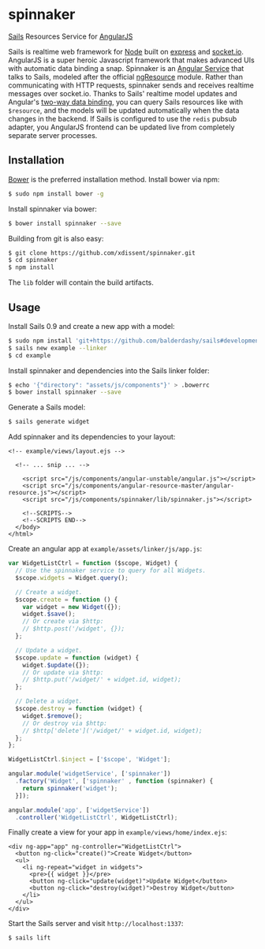 spinnaker
=========

[Sails](http://sailsjs.org) Resources Service for 
[AngularJS](http://angularjs.org)

Sails is realtime web framework for [Node](http://nodejs.org) built on 
[express](http://expressjs.com) and [socket.io](http://socket.io). AngularJS is
a super heroic Javascript framework that makes advanced UIs with automatic
data binding a snap. Spinnaker is an
[Angular Service](http://docs.angularjs.org/guide/dev_guide.services.understanding_services)
that talks to Sails, modeled after the official
[ngResource](http://docs.angularjs.org/api/ngResource.$resource) module. Rather
than communicating with HTTP requests, spinnaker sends and receives realtime
messages over socket.io. Thanks to Sails' realtime model updates and Angular's
[two-way data binding](http://docs.angularjs.org/guide/dev_guide.templates.databinding),
you can query Sails resources like with `$resource`, and the models will be
updated automatically when the data changes in the backend. If Sails is
configured to use the `redis` pubsub adapter, you AngularJS frontend can be
updated live from completely separate server processes.


Installation
------------

[Bower](http://bower.io) is the preferred installation method. Install bower
via npm:

```sh
$ sudo npm install bower -g
```


Install spinnaker via bower:

```sh
$ bower install spinnaker --save
```


Building from git is also easy:

```sh
$ git clone https://github.com/xdissent/spinnaker.git
$ cd spinnaker
$ npm install
```


The `lib` folder will contain the build artifacts.


Usage
-----

Install Sails 0.9 and create a new app with a model:

```sh
$ sudo npm install 'git+https://github.com/balderdashy/sails#development' -g
$ sails new example --linker
$ cd example
```


Install spinnaker and dependencies into the Sails linker folder:

```sh
$ echo '{"directory": "assets/js/components"}' > .bowerrc
$ bower install spinnaker --save
```


Generate a Sails model:

```sh
$ sails generate widget
```


Add spinnaker and its dependencies to your layout:

```ejs
<!-- example/views/layout.ejs -->

  <!-- ... snip ... -->

    <script src="/js/components/angular-unstable/angular.js"></script>
    <script src="/js/components/angular-resource-master/angular-resource.js"></script>
    <script src="/js/components/spinnaker/lib/spinnaker.js"></script>

    <!--SCRIPTS-->
    <!--SCRIPTS END-->
  </body>
</html>
```


Create an angular app at `example/assets/linker/js/app.js`:

```js
var WidgetListCtrl = function ($scope, Widget) {
  // Use the spinnaker service to query for all Widgets.
  $scope.widgets = Widget.query();

  // Create a widget.
  $scope.create = function () {
    var widget = new Widget({});
    widget.$save();
    // Or create via $http:
    // $http.post('/widget', {});
  };

  // Update a widget.
  $scope.update = function (widget) {
    widget.$update({});
    // Or update via $http:
    // $http.put('/widget/' + widget.id, widget);
  };

  // Delete a widget.
  $scope.destroy = function (widget) {
    widget.$remove();
    // Or destroy via $http:
    // $http['delete']('/widget/' + widget.id, widget);
  };
};

WidgetListCtrl.$inject = ['$scope', 'Widget'];

angular.module('widgetService', ['spinnaker'])
  .factory('Widget', ['spinnaker' , function (spinnaker) {
    return spinnaker('widget');
  }]);

angular.module('app', ['widgetService'])
  .controller('WidgetListCtrl', WidgetListCtrl);
```


Finally create a view for your app in `example/views/home/index.ejs`:

```ejs
<div ng-app="app" ng-controller="WidgetListCtrl">
  <button ng-click="create()">Create Widget</button>
  <ul>
    <li ng-repeat="widget in widgets">
      <pre>{{ widget }}</pre>
      <button ng-click="update(widget)">Update Widget</button>
      <button ng-click="destroy(widget)">Destroy Widget</button>
    </li>
  </ul>
</div>
```


Start the Sails server and visit `http://localhost:1337`:

```sh
$ sails lift
```

